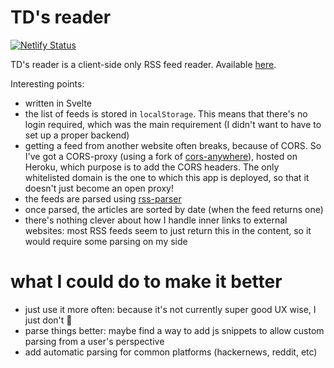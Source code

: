 # TD's reader
[![Netlify Status](https://api.netlify.com/api/v1/badges/1079bc57-9eb5-4b4e-9efa-0ba2565e2aae/deploy-status)](https://app.netlify.com/sites/td-reader/deploys)

TD's reader is a client-side only RSS feed reader.
Available [here](https://reader.tducasse.com).

Interesting points:
- written in Svelte
- the list of feeds is stored in `localStorage`. This means that there's no login required, which was the main requirement (I didn't want to have to set up a proper backend)
- getting a feed from another website often breaks, because of CORS. So I've got a CORS-proxy (using a fork of [cors-anywhere](https://github.com/Rob--W/cors-anywhere)), hosted on Heroku, which purpose is to add the CORS headers. The only whitelisted domain is the one to which this app is deployed, so that it doesn't just become an open proxy!
- the feeds are parsed using [rss-parser](https://github.com/rbren/rss-parser)
- once parsed, the articles are sorted by date (when the feed returns one)
- there's nothing clever about how I handle inner links to external websites: most RSS feeds seem to just return this in the content, so it would require some parsing on my side

# what I could do to make it better
- just use it more often: because it's not currently super good UX wise, I just don't 😬
- parse things better: maybe find a way to add js snippets to allow custom parsing from a user's perspective
- add automatic parsing for common platforms (hackernews, reddit, etc)
